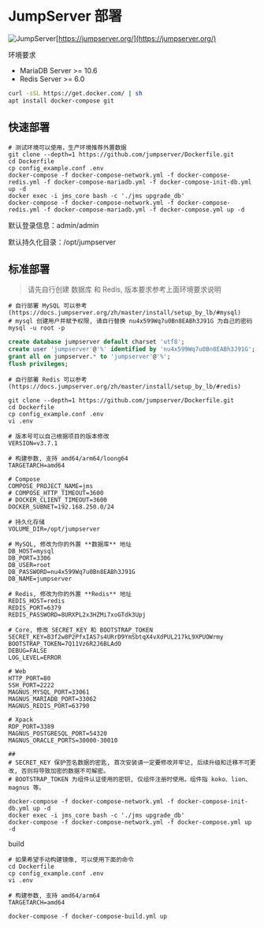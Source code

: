 # JumpServer 部署

![JumpServer](https://camo.githubusercontent.com/146dbe1ac7d35fcf717691084de90943eff26c411b6047473b1d5e05df1e914b/68747470733a2f2f646f776e6c6f61642e6a756d707365727665722e6f72672f696d616765732f6a756d707365727665722d6c6f676f2e737667)[https://jumpserver.org/](https://jumpserver.org/)

环境要求

* MariaDB Server >= 10.6
* Redis Server >= 6.0

```bash
curl -sSL https://get.docker.com/ | sh
apt install docker-compose git
```

## 快速部署

```shell
# 测试环境可以使用，生产环境推荐外置数据
git clone --depth=1 https://github.com/jumpserver/Dockerfile.git
cd Dockerfile
cp config_example.conf .env
docker-compose -f docker-compose-network.yml -f docker-compose-redis.yml -f docker-compose-mariadb.yml -f docker-compose-init-db.yml up -d
docker exec -i jms_core bash -c './jms upgrade_db'
docker-compose -f docker-compose-network.yml -f docker-compose-redis.yml -f docker-compose-mariadb.yml -f docker-compose.yml up -d
```

默认登录信息：admin/admin

默认持久化目录：/opt/jumpserver

## 标准部署

> 请先自行创建 数据库 和 Redis, 版本要求参考上面环境要求说明

```shell
# 自行部署 MySQL 可以参考 (https://docs.jumpserver.org/zh/master/install/setup_by_lb/#mysql)
# mysql 创建用户并赋予权限, 请自行替换 nu4x599Wq7u0Bn8EABh3J91G 为自己的密码
mysql -u root -p
```

```sql
create database jumpserver default charset 'utf8';
create user 'jumpserver'@'%' identified by 'nu4x599Wq7u0Bn8EABh3J91G';
grant all on jumpserver.* to 'jumpserver'@'%';
flush privileges;
```

```shell
# 自行部署 Redis 可以参考 (https://docs.jumpserver.org/zh/master/install/setup_by_lb/#redis)
```

```shell
git clone --depth=1 https://github.com/jumpserver/Dockerfile.git
cd Dockerfile
cp config_example.conf .env
vi .env
```

```viml
# 版本号可以自己根据项目的版本修改
VERSION=v3.7.1

# 构建参数, 支持 amd64/arm64/loong64
TARGETARCH=amd64

# Compose
COMPOSE_PROJECT_NAME=jms
# COMPOSE_HTTP_TIMEOUT=3600
# DOCKER_CLIENT_TIMEOUT=3600
DOCKER_SUBNET=192.168.250.0/24

# 持久化存储
VOLUME_DIR=/opt/jumpserver

# MySQL, 修改为你的外置 **数据库** 地址
DB_HOST=mysql
DB_PORT=3306
DB_USER=root
DB_PASSWORD=nu4x599Wq7u0Bn8EABh3J91G
DB_NAME=jumpserver

# Redis, 修改为你的外置 **Redis** 地址
REDIS_HOST=redis
REDIS_PORT=6379
REDIS_PASSWORD=8URXPL2x3HZMi7xoGTdk3Upj

# Core, 修改 SECRET_KEY 和 BOOTSTRAP_TOKEN
SECRET_KEY=B3f2w8P2PfxIAS7s4URrD9YmSbtqX4vXdPUL217kL9XPUOWrmy
BOOTSTRAP_TOKEN=7Q11Vz6R2J6BLAdO
DEBUG=FALSE
LOG_LEVEL=ERROR

# Web
HTTP_PORT=80
SSH_PORT=2222
MAGNUS_MYSQL_PORT=33061
MAGNUS_MARIADB_PORT=33062
MAGNUS_REDIS_PORT=63790

# Xpack
RDP_PORT=3389
MAGNUS_POSTGRESQL_PORT=54320
MAGNUS_ORACLE_PORTS=30000-30010

##
# SECRET_KEY 保护签名数据的密匙, 首次安装请一定要修改并牢记, 后续升级和迁移不可更改, 否则将导致加密的数据不可解密。
# BOOTSTRAP_TOKEN 为组件认证使用的密钥, 仅组件注册时使用。组件指 koko、lion、magnus 等。
```

```shell
docker-compose -f docker-compose-network.yml -f docker-compose-init-db.yml up -d
docker exec -i jms_core bash -c './jms upgrade_db'
docker-compose -f docker-compose-network.yml -f docker-compose.yml up -d
```

build

```shell
# 如果希望手动构建镜像, 可以使用下面的命令
cd Dockerfile
cp config_example.conf .env
vi .env
```

```viml
# 构建参数, 支持 amd64/arm64
TARGETARCH=amd64
```

```shell
docker-compose -f docker-compose-build.yml up
```

‍
